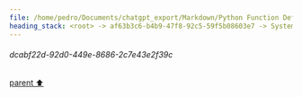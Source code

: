 ```yaml
---
file: /home/pedro/Documents/chatgpt_export/Markdown/Python Function Definitions Query.md
heading_stack: <root> -> af63b3c6-b4b9-47f8-92c5-59f5b08603e7 -> System -> dcabf22d-92d0-449e-8686-2c7e43e2f39c
---
```

###### dcabf22d-92d0-449e-8686-2c7e43e2f39c
[parent ⬆️](#af63b3c6-b4b9-47f8-92c5-59f5b08603e7)
